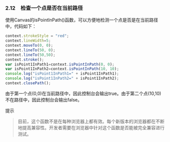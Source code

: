 ### 2.12　检查一个点是否在当前路径

使用Canvas的isPointInPath()函数，可以方便地检测一个点是否是在当前路径中，代码如下：

```javascript
context.strokeStyle = "red";
context.lineWidth=5;
context.moveTo(0, 0);
context.lineTo(50, 0);
context.lineTo(50,50);
context.stroke();
var isPoint1InPath1=context.isPointInPath(0, 0);
var isPoint1InPath2=context.isPointInPath(10, 10);
console.log("isPoint1InPath1=" + isPoint1InPath1);
console.log("isPoint1InPath2=" + isPoint1InPath2);
context.closePath();
```

由于第一个点(0,0)在当前路径中，因此控制台会输出true。由于第二个点(10,10)不在路径中，因此控制台会输出false。

提示

> 目前，这个函数不是在每种浏览器上都有效。每个新版本的浏览器都在不断地提高兼容性。开发者需要在浏览器中针对这个函数是否能被完全兼容进行测试。

